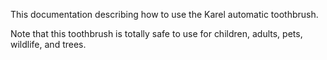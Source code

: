 This documentation describing how to use the Karel automatic toothbrush.

Note that this toothbrush is totally safe to use for children, adults, pets, wildlife, and trees.
